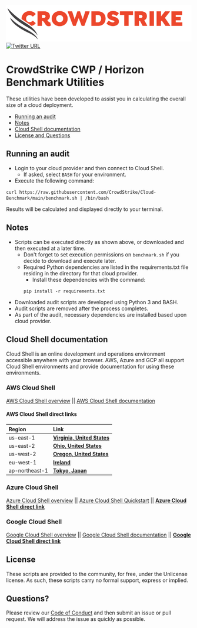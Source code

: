![CrowdStrike Falcon](https://raw.githubusercontent.com/CrowdStrike/falconpy/main/docs/asset/cs-logo.png) [![Twitter URL](https://img.shields.io/twitter/url?label=Follow%20%40CrowdStrike&style=social&url=https%3A%2F%2Ftwitter.com%2FCrowdStrike)](https://twitter.com/CrowdStrike)<br/>

# CrowdStrike CWP / Horizon Benchmark Utilities
These utilities have been developed to assist you in calculating the overall size of a cloud deployment.

+ [Running an audit](#running-an-audit)
+ [Notes](#notes)
+ [Cloud Shell documentation](#cloud-shell-documentation)
+ [License and Questions](#license)

## Running an audit
+ Login to your cloud provider and then connect to Cloud Shell.
    - If asked, select `BASH` for your environment.
+ Execute the following command: 
```shell
curl https://raw.githubusercontent.com/CrowdStrike/Cloud-Benchmark/main/benchmark.sh | /bin/bash
```

Results will be calculated and displayed directly to your terminal.

## Notes
- Scripts can be executed directly as shown above, or downloaded and then executed at a later time.
    + Don't forget to set execution permissions on `benchmark.sh` if you decide to download and execute later.
    + Required Python dependencies are listed in the requirements.txt file residing in the directory for that cloud provider.
        - Install these dependencies with the command:
        ```shell
        pip install -r requirements.txt
        ```
- Downloaded audit scripts are developed using Python 3 and BASH.
- Audit scripts are removed after the process completes.
- As part of the audit, necessary dependencies are installed based upon cloud provider.

## Cloud Shell documentation
Cloud Shell is an online development and operations environment accessible anywhere with your browser. AWS, Azure
and GCP all support Cloud Shell environments and provide documentation for using these environments.

### AWS Cloud Shell
[AWS Cloud Shell overview](https://aws.amazon.com/cloudshell/) ||
[AWS Cloud Shell documentation](https://docs.aws.amazon.com/cloudshell/latest/userguide/welcome.html) <BR/>

#### AWS Cloud Shell direct links
| Region | Link |
| :--- | :--- |
| us-east-1 | **[Virginia, United States](https://us-east-1.console.aws.amazon.com/cloudshell/home?region=us-east-1)** |
| us-east-2 | **[Ohio, United States](https://us-east-2.console.aws.amazon.com/cloudshell/home?region=us-east-2)** |
| us-west-2 | **[Oregon, United States](https://us-west-2.console.aws.amazon.com/cloudshell/home?region=us-west-2)** |
| eu-west-1 | **[Ireland](https://eu-west-1.console.aws.amazon.com/cloudshell/home?region=eu-west-1)** |
| ap-northeast-1 | **[Tokyo, Japan](https://ap-northeast-1.console.aws.amazon.com/cloudshell/home?region=ap-northeast-1)** |

### Azure Cloud Shell
[Azure Cloud Shell overview](https://docs.microsoft.com/en-us/azure/cloud-shell/overview) ||
[Azure Cloud Shell Quickstart](https://docs.microsoft.com/en-us/azure/cloud-shell/quickstart) ||
**[Azure Cloud Shell direct link](https://shell.azure.com)**

### Google Cloud Shell
[Google Cloud Shell overview](https://cloud.google.com/shell) ||
[Google Cloud Shell documentation](https://cloud.google.com/shell/docs) || 
**[Google Cloud Shell direct link](https://shell.cloud.google.com/)**

## License
These scripts are provided to the community, for free, under the Unlicense license. As such, these scripts
carry no formal support, express or implied.

## Questions?
Please review our [Code of Conduct](CODE_OF_CONDUCT.md) and then submit an issue or pull request.
We will address the issue as quickly as possible.